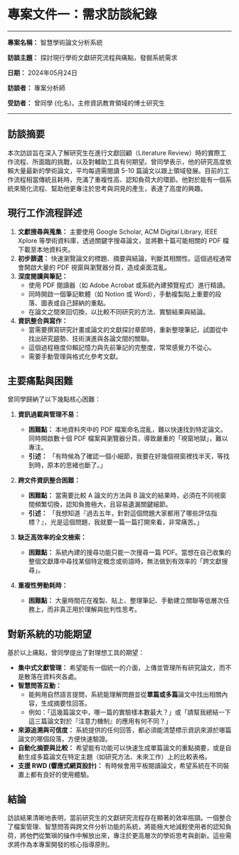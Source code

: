 # 專案文件一：需求訪談紀錄

---

**專案名稱：** 智慧學術論文分析系統

**訪談主題：** 探討現行學術文獻研究流程與痛點，發掘系統需求

**日期：** 2024年05月24日

**訪談者：** 專案分析師

**受訪者：** 曾同學 (化名)，主修資訊教育領域的博士研究生

---

## 訪談摘要

本次訪談旨在深入了解研究生在進行文獻回顧（Literature Review）時的實際工作流程、所面臨的挑戰，以及對輔助工具有何期望。曾同學表示，他的研究高度依賴大量最新的學術論文，平均每週需閱讀 5-10 篇論文以跟上領域發展。目前的工作流程相當傳統且耗時，充滿了重複性高、認知負荷大的環節。他對於能有一個系統來簡化流程、幫助他更專注於思考與洞見的產生，表達了高度的興趣。

## 現行工作流程詳述

1.  **文獻搜尋與蒐集：** 主要使用 Google Scholar, ACM Digital Library, IEEE Xplore 等學術資料庫，透過關鍵字搜尋論文，並將數十篇可能相關的 PDF 檔下載至本地資料夾。
2.  **初步篩選：** 快速瀏覽論文的標題、摘要與結論，判斷其相關性。這個過程通常會開啟大量的 PDF 視窗與瀏覽器分頁，造成桌面混亂。
3.  **深度閱讀與筆記：**
    *   使用 PDF 閱讀器（如 Adobe Acrobat 或系統內建預覽程式）進行精讀。
    *   同時開啟一個筆記軟體（如 Notion 或 Word），手動複製貼上重要的段落、圖表或自己歸納的重點。
    *   在論文之間來回切換，以比較不同研究的方法、實驗結果與結論。
4.  **資訊整合與寫作：**
    *   當需要撰寫研究計畫或論文的文獻探討章節時，重新整理筆記，試圖從中找出研究趨勢、技術演進與各論文間的關聯。
    *   這個過程極度仰賴記憶力與先前筆記的完整度，常常感覺力不從心。
    *   需要手動管理與格式化參考文獻。

## 主要痛點與困難

曾同學歸納了以下幾點核心困難：

1.  **資訊過載與管理不易：**
    *   **困難點：** 本地資料夾中的 PDF 檔案命名混亂，難以快速找到特定論文。同時開啟數十個 PDF 檔案與瀏覽器分頁，導致嚴重的「視窗地獄」，難以專注。
    *   **引述：** 「有時候為了確認一個小細節，我要在好幾個視窗裡找半天，等找到時，原本的思緒也斷了。」

2.  **跨文件資訊整合困難：**
    *   **困難點：** 當需要比較 A 論文的方法與 B 論文的結果時，必須在不同視窗間頻繁切換，認知負擔極大，且容易遺漏關鍵細節。
    *   **引述：** 「我想知道『過去五年，針對這個問題大家都用了哪些評估指標？』，光是這個問題，我就要一篇一篇打開來看，非常痛苦。」

3.  **缺乏高效率的全文檢索：**
    *   **困難點：** 系統內建的搜尋功能只能一次搜尋一篇 PDF。當想在自己收集的整個文獻庫中尋找某個特定概念或術語時，無法做到有效率的「跨文獻搜尋」。

4.  **重複性勞動耗時：**
    *   **困難點：** 大量時間花在複製、貼上、整理筆記、手動建立關聯等低層次任務上，而非真正用於理解與批判性思考。

## 對新系統的功能期望

基於以上痛點，曾同學提出了對理想工具的期望：

-   **集中式文獻管理：** 希望能有一個統一的介面，上傳並管理所有研究論文，而不是散落在資料夾各處。
-   **智慧問答互動：**
    *   能夠用自然語言提問，系統能理解問題並從**單篇或多篇**論文中找出相關內容，生成摘要性回答。
    *   例如：「這幾篇論文中，哪一篇的實驗樣本數最大？」或「請幫我總結一下這三篇論文對於『注意力機制』的應用有何不同？」
-   **來源追溯與可信度：** 系統提供的任何回答，都必須能清楚標示資訊來源於哪篇論文的哪個段落，方便快速驗證。
-   **自動化摘要與比較：** 希望能有功能可以快速生成單篇論文的重點摘要，或是自動生成多篇論文在特定主題（如研究方法、未來工作）上的比較表格。
-   **支援 RWD (響應式網頁設計)：** 有時候會用平板閱讀論文，希望系統在不同裝置上都有良好的使用體驗。

## 結論

訪談結果清晰地表明，當前研究生的文獻研究流程存在顯著的效率瓶頸。一個整合了檔案管理、智慧問答與跨文件分析功能的系統，將能極大地減輕使用者的認知負荷，將他們從繁瑣的操作中解放出來，專注於更高層次的學術思考與創新。這些需求將作為本專案開發的核心指導原則。 